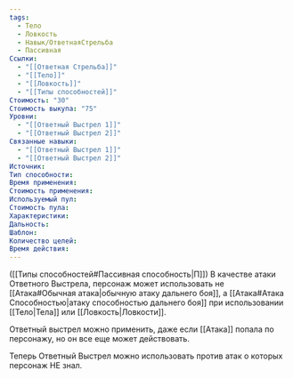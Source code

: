 ```yaml
---
tags:
  - Тело
  - Ловкость
  - Навык/ОтветнаяСтрельба
  - Пассивная
Ссылки:
  - "[[Ответная Стрельба]]"
  - "[[Тело]]"
  - "[[Ловкость]]"
  - "[[Типы способностей]]"
Стоимость: "30"
Стоимость выкупа: "75"
Уровни:
  - "[[Ответный Выстрел 1]]"
  - "[[Ответный Выстрел 2]]"
Связанные навыки:
  - "[[Ответный Выстрел 1]]"
  - "[[Ответный Выстрел 2]]"
Источник:
Тип способности:
Время применения:
Стоимость применения:
Используемый пул:
Стоимость пула:
Характеристики:
Дальность:
Шаблон:
Количество целей:
Время действия:
---
```

([[Типы способностей#Пассивная способность|П]]) В качестве атаки Ответного Выстрела, персонаж может использовать не [[Атака#Обычная атака|обычную атаку дальнего боя]], а [[Атака#Атака Способностью|атаку способностью дальнего боя]] при использовании [[Тело|Тела]] или [[Ловкость|Ловкости]].

Ответный выстрел можно применить, даже если [[Атака]] попала по персонажу, но он все еще может действовать.

Теперь Ответный Выстрел можно использовать против атак о которых персонаж НЕ знал.




